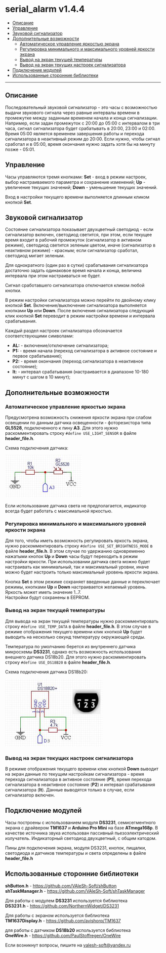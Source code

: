 # serial_alarm v1.4.4

- [Описание](#описание)
- [Управление](#управление)
- [Звуковой сигнализатор](#звуковой-сигнализатор)
- [Дополнительные возможности](#дополнительные-возможности)
  - [Автоматическое управление яркостью экрана](#автоматическое-управление-яркостью-экрана)
  - [Регулировка минимального и максимального уровней яркости экрана](#регулировка-минимального-и-максимального-уровней-яркости-экрана)
  - [Вывод на экран текущей температуры](#вывод-на-экран-текущей-температуры)
  - [Вывод на экран текущих настроек сигнализатора](#вывод-на-экран-текущих-настроек-сигнализатора)
- [Подключение модулей](#подключение-модулей)
- [Использованные сторонние библиотеки](#использованные-сторонние-библиотеки)

<hr>

## Описание

Последовательный звуковой сигнализатор - это часы с возможностью выдачи звукового сигнала через равные интервалы времени в промежутке между заданным временем начала и конца сигнализации. Например, если задан промежуток с 20:00 до 05:00 с интервалом в три часа, сигнал сигнализатора будет срабатывать в 20:00, 23:00 и 02:00. Время 05:00 является временем завершения работы и перехода сигнализатора в неактивный режим до 20:00. Если нужно, чтобы сигнал сработал и в 05:00, время окончания нужно задать хотя бы на минуту позже - 05:01.

## Управление

Часы управляются тремя кнопками: **Set** - вход в режим настроек, выбор настраиваемого параметра и сохранение изменений; **Up** - увеличение текущих значений; **Down** - уменьшение текущих значений.

Вход в настройки текущего времени выполняется длинным кликом кнопкой **Set**.

## Звуковой сигнализатор

Состояние сигнализатора показывает двухцветный светодиод - если сигнализатор включен, светодиод светится, при этом, если текущее время входит в рабочий промежуток (сигнализатор в активном режиме), светодиод светится зеленым цветом, иначе (сигнализатор в неактивном режиме) - красным; если сигнализатор сработал, светодиод мигает зеленым.

Для однократного (один раз в сутки) срабатывания сигнализатора достаточно задать одинаковое время начала и конца, величина интервала при этом настраиваться не будет.

Сигнал сработавшего сигнализатора отключается кликом любой кнопки.

В режим настройки сигнализатора можно перейти по двойному клику кнопкой **Set**. Включение/выключение сигнализатора выполняется кнопками **Up** или **Down**. После включения сигнализатора следующий клик кнопкой **Set** переводит в режим настройки времени и интервала срабатывания. 

Каждый раздел настроек сигнализатора обозначается соответствующими символами: 
- **AL:** - включение/отключение сигнализатора; 
- **Р1:** - время начала (переход сигнализатора в активное состояние и первое срабатывание); 
- **Р2:** - время окончания (переход сигнализатора в неактивное состояние); 
- **It:** - интервал срабатывания (настраивается в диапазоне 10-180 минут с шагом в 10 минут);

## Дополнительные возможности

### Автоматическое управление яркостью экрана

Предусмотрена возможность снижения яркости экрана при слабом освещении по данным датчика освещенности - фоторезистора типа **GL5528**, подключенного к пину **A3**. Для этого нужно раскомментировать строку `#define USE_LIGHT_SENSOR` в файле **header_file.h**.

Схема подключения датчика:

![scheme0001](/docs/0001.jpg "Схема подключения датчика")
 

Если использование датчика света не предполагается, индикатор всегда будет работать с максимальной яркостью. 

### Регулировка минимального и максимального уровней яркости экрана

Для того, чтобы иметь возможность регулировать яркость экрана, нужно раскомментировать строку `#define USE_SET_BRIGHTNESS_MODE` в файле **header_file.h**. В этом случае по удержанию одновременно нажатыми кнопок **Up** и **Down** часы будут переходить в режим настройки яркости. При использовании датчика света можно будет настраивать как минимальный, так и максимальный уровни, иначе можно будет настроить только максимальный уровень яркости экрана.

Кнопка **Set** в этом режиме сохраняет введенные данные и переключает режимы, кнопками **Up** и **Down** настраивается желаемый уровень. Яркость может иметь значение 1..7.                                                                                                                                                 
 Настройки будут сохранены в EEPROM.

### Вывод на экран текущей температуры

Для вывода на экран текущей температуры нужно раскомментировать строку `#define USE_TEMP_DATA` в файле **header_file.h**. В этом случае в режиме отображения текущего времени клик кнопкой **Up** будет выводить на несколько секунд температуру окружающей среды.

Температура по умолчанию берется из внутреннего датчика микросхемы **DS3231**, однако есть возможность использования внешнего датчика DS18b20. Для этого нужно раскомментировать строку `#define USE_DS18B20` в файле **header_file.h**.

Схема подключения датчика DS18b20:

![scheme0002](/docs/0002.jpg "Схема подключения датчика DS18b20")

### Вывод на экран текущих настроек сигнализатора

В режиме отображения текущего времени клик кнопкой **Down** выводит на экран данные по текущим настройкам сигнализатора - время перехода сигнализатора в активное состояние (**P1**), время перехода сигнализатора в неактивное состояние (**P2**) и интервал срабатывания сигнализатора (**It**). Данные выводятся только в случае, если сигнализатор включен.

## Подключение модулей

Часы построены с использованием модуля **DS3231**, семисегментного экрана  с драйвером **TM1637** и **Arduino Pro Mini** на базе **ATmega168p**. В качестве источника звука использован пассивный пьезоэлектрический излучатель. Индикаторный светодиод двухцветный, с общим катодом.

Пины для подключения экрана, модуля DS3231, кнопок, пищалки, светодиода и датчиков температуры и света определены в файле **header_file.h**

## Использованные сторонние библиотеки

**shButton.h** - https://github.com/VAleSh-Soft/shButton<br>
**shTaskManager.h** - https://github.com/VAleSh-Soft/shTaskManager<br>

Для работы с модулем **DS3231** используется библиотека<br>
**DS3231.h** - https://github.com/NorthernWidget/DS3231<br>

Для работы с экраном используется библиотека<br>
**TM1637Display.h** - https://github.com/avishorp/TM1637<br>

для работы с датчиком **DS18b20** используется библиотека<br>
**OneWire.h** - https://github.com/PaulStoffregen/OneWire

Если возникнут вопросы, пишите на valesh-soft@yandex.ru 